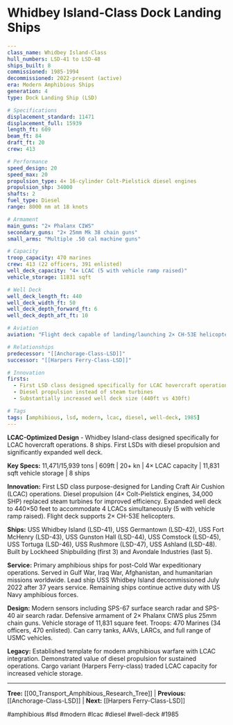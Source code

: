 # Whidbey Island-Class Dock Landing Ships

```yaml
---
class_name: Whidbey Island-Class
hull_numbers: LSD-41 to LSD-48
ships_built: 8
commissioned: 1985-1994
decommissioned: 2022-present (active)
era: Modern Amphibious Ships
generation: 4
type: Dock Landing Ship (LSD)

# Specifications
displacement_standard: 11471
displacement_full: 15939
length_ft: 609
beam_ft: 84
draft_ft: 20
crew: 413

# Performance
speed_design: 20
speed_max: 20
propulsion_type: 4× 16-cylinder Colt-Pielstick diesel engines
propulsion_shp: 34000
shafts: 2
fuel_type: Diesel
range: 8000 nm at 18 knots

# Armament
main_guns: "2× Phalanx CIWS"
secondary_guns: "2× 25mm Mk 38 chain guns"
small_arms: "Multiple .50 cal machine guns"

# Capacity
troop_capacity: 470 marines
crew: 413 (22 officers, 391 enlisted)
well_deck_capacity: "4× LCAC (5 with vehicle ramp raised)"
vehicle_storage: 11831 sqft

# Well Deck
well_deck_length_ft: 440
well_deck_width_ft: 50
well_deck_depth_forward_ft: 6
well_deck_depth_aft_ft: 10

# Aviation
aviation: "Flight deck capable of landing/launching 2× CH-53E helicopters"

# Relationships
predecessor: "[[Anchorage-Class-LSD]]"
successor: "[[Harpers Ferry-Class-LSD]]"

# Innovation
firsts:
  - First LSD class designed specifically for LCAC hovercraft operations
  - Diesel propulsion instead of steam turbines
  - Substantially increased well deck size (440ft vs 430ft)

# Tags
tags: [amphibious, lsd, modern, lcac, diesel, well-deck, 1985]
---
```

**LCAC-Optimized Design** - Whidbey Island-class designed specifically for LCAC hovercraft operations. 8 ships. First LSDs with diesel propulsion and significantly expanded well deck.

**Key Specs:** 11,471/15,939 tons | 609ft | 20+ kn | 4× LCAC capacity | 11,831 sqft vehicle storage | 8 ships

**Innovation:** First LSD class purpose-designed for Landing Craft Air Cushion (LCAC) operations. Diesel propulsion (4× Colt-Pielstick engines, 34,000 SHP) replaced steam turbines for improved efficiency. Expanded well deck to 440×50 feet to accommodate 4 LCACs simultaneously (5 with vehicle ramp raised). Flight deck supports 2× CH-53E helicopters.

**Ships:** USS Whidbey Island (LSD-41), USS Germantown (LSD-42), USS Fort McHenry (LSD-43), USS Gunston Hall (LSD-44), USS Comstock (LSD-45), USS Tortuga (LSD-46), USS Rushmore (LSD-47), USS Ashland (LSD-48). Built by Lockheed Shipbuilding (first 3) and Avondale Industries (last 5).

**Service:** Primary amphibious ships for post-Cold War expeditionary operations. Served in Gulf War, Iraq War, Afghanistan, and humanitarian missions worldwide. Lead ship USS Whidbey Island decommissioned July 2022 after 37 years service. Remaining ships continue active duty with US Navy amphibious forces.

**Design:** Modern sensors including SPS-67 surface search radar and SPS-40 air search radar. Defensive armament of 2× Phalanx CIWS plus 25mm chain guns. Vehicle storage of 11,831 square feet. Troops: 470 Marines (34 officers, 470 enlisted). Can carry tanks, AAVs, LARCs, and full range of USMC vehicles.

**Legacy:** Established template for modern amphibious warfare with LCAC integration. Demonstrated value of diesel propulsion for sustained operations. Cargo variant (Harpers Ferry-class) traded LCAC capacity for increased vehicle storage.

---
**Tree:** [[00_Transport_Amphibious_Research_Tree]] | **Previous:** [[Anchorage-Class-LSD]] | **Next:** [[Harpers Ferry-Class-LSD]]

#amphibious #lsd #modern #lcac #diesel #well-deck #1985
